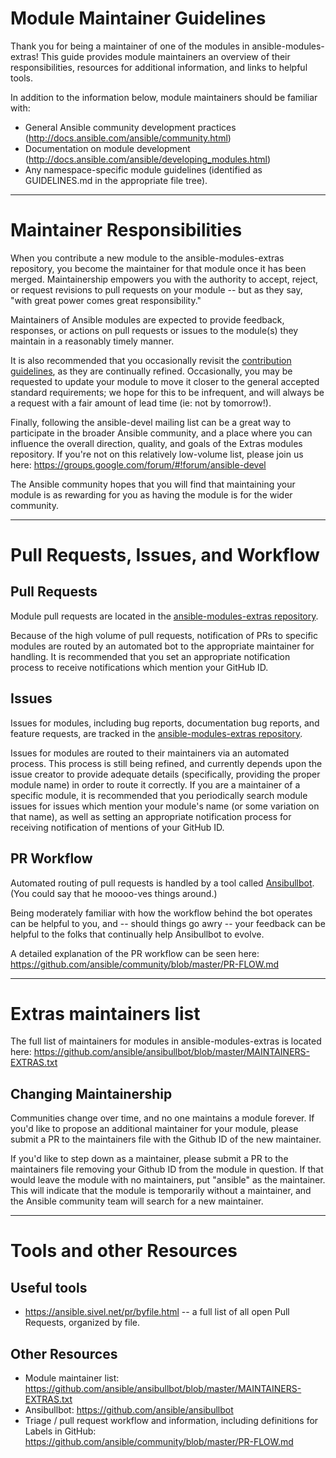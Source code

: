 # Module Maintainer Guidelines 

Thank you for being a maintainer of one of the modules in ansible-modules-extras! This guide provides module maintainers an overview of their responsibilities, resources for additional information, and links to helpful tools.

In addition to the information below, module maintainers should be familiar with:
* General Ansible community development practices (http://docs.ansible.com/ansible/community.html)
* Documentation on module development (http://docs.ansible.com/ansible/developing_modules.html)
* Any namespace-specific module guidelines (identified as GUIDELINES.md in the appropriate file tree).

***

# Maintainer Responsibilities

When you contribute a new module to the ansible-modules-extras repository, you become the maintainer for that module once it has been merged. Maintainership empowers you with the authority to accept, reject, or request revisions to pull requests on your module -- but as they say, "with great power comes great responsibility."

Maintainers of Ansible modules are expected to provide feedback, responses, or actions on pull requests or issues to the module(s) they maintain in a reasonably timely manner.

It is also recommended that you occasionally revisit the [contribution guidelines](https://github.com/alikins/ansible-modules-extras/commit/c87795da5b0c95c67fea1608a5a2a4ec54cb3905), as they are continually refined. Occasionally, you may be requested to update your module to move it closer to the general accepted standard requirements; we hope for this to be infrequent, and will always be a request with a fair amount of lead time (ie: not by tomorrow!). 

Finally, following the ansible-devel mailing list can be a great way to participate in the broader Ansible community, and a place where you can influence the overall direction, quality, and goals of the Extras modules repository. If you're not on this relatively low-volume list, please join us here: https://groups.google.com/forum/#!forum/ansible-devel

The Ansible community hopes that you will find that maintaining your module is as rewarding for you as having the module is for the wider community.

***

# Pull Requests, Issues, and Workflow

## Pull Requests

Module pull requests are located in the [ansible-modules-extras repository](https://github.com/ansible/ansible-modules-extras/pulls).

Because of the high volume of pull requests, notification of PRs to specific modules are routed by an automated bot to the appropriate maintainer for handling. It is recommended that you set an appropriate notification process to receive notifications which mention your GitHub ID.

## Issues

Issues for modules, including bug reports, documentation bug reports, and feature requests, are tracked in the [ansible-modules-extras repository](https://github.com/ansible/ansible-modules-extras/issues).

 Issues for modules are routed to their maintainers via an automated process. This process is still being refined, and currently depends upon the issue creator to provide adequate details (specifically, providing the proper module name) in order to route it correctly. If you are a maintainer of a specific module, it is recommended that you periodically search module issues for issues which mention your module's name (or some variation on that name), as well as setting an appropriate notification process for receiving notification of mentions of your GitHub ID.

## PR Workflow 

Automated routing of pull requests is handled by a tool called [Ansibullbot](https://github.com/ansible/ansibullbot). (You could say that he moooo-ves things around.)

Being moderately familiar with how the workflow behind the bot operates can be helpful to you, and -- should things go awry -- your feedback can be helpful to the folks that continually help Ansibullbot to evolve.

A detailed explanation of the PR workflow can be seen here: https://github.com/ansible/community/blob/master/PR-FLOW.md 

***

# Extras maintainers list

The full list of maintainers for modules in ansible-modules-extras is located here:
https://github.com/ansible/ansibullbot/blob/master/MAINTAINERS-EXTRAS.txt

## Changing Maintainership

Communities change over time, and no one maintains a module forever. If you'd like to propose an additional maintainer for your module, please submit a PR to the maintainers file with the Github ID of the new maintainer.

If you'd like to step down as a maintainer, please submit a PR to the maintainers file removing your Github ID from the module in question. If that would leave the module with no maintainers, put "ansible" as the maintainer.  This will indicate that the module is temporarily without a maintainer, and the Ansible community team will search for a new maintainer.

***

# Tools and other Resources

## Useful tools
* https://ansible.sivel.net/pr/byfile.html -- a full list of all open Pull Requests, organized by file. 

## Other Resources

* Module maintainer list: https://github.com/ansible/ansibullbot/blob/master/MAINTAINERS-EXTRAS.txt
* Ansibullbot: https://github.com/ansible/ansibullbot
* Triage / pull request workflow and information, including definitions for Labels in GitHub: https://github.com/ansible/community/blob/master/PR-FLOW.md

